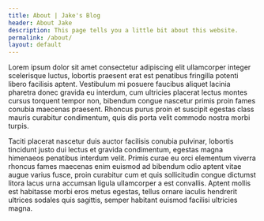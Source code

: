 ```yaml
---
title: About | Jake's Blog
header: About Jake
description: This page tells you a little bit about this website.
permalink: /about/
layout: default
---
```


Lorem ipsum dolor sit amet consectetur adipiscing elit ullamcorper integer scelerisque luctus, lobortis praesent erat est penatibus fringilla potenti libero facilisis aptent. Vestibulum mi posuere faucibus aliquet lacinia pharetra donec gravida eu interdum, cum ultricies placerat lectus montes cursus torquent tempor non, bibendum congue nascetur primis proin fames conubia maecenas praesent. Rhoncus purus proin et suscipit egestas class mauris curabitur condimentum, quis dis porta velit commodo nostra morbi turpis.

Taciti placerat nascetur duis auctor facilisis conubia pulvinar, lobortis tincidunt justo dui lectus et gravida condimentum, egestas magna himenaeos penatibus interdum velit. Primis curae eu orci elementum viverra rhoncus fames maecenas enim euismod ad bibendum odio aptent vitae augue varius fusce, proin curabitur cum et quis sollicitudin congue dictumst litora lacus urna accumsan ligula ullamcorper a est convallis. Aptent mollis est habitasse morbi eros metus egestas, tellus ornare iaculis hendrerit ultrices sodales quis sagittis, semper habitant euismod facilisi ultricies magna.